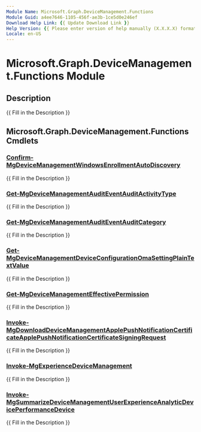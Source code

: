 ```yaml
---
Module Name: Microsoft.Graph.DeviceManagement.Functions
Module Guid: a4ee7646-1105-456f-ae3b-1ce5d0e246ef
Download Help Link: {{ Update Download Link }}
Help Version: {{ Please enter version of help manually (X.X.X.X) format }}
Locale: en-US
---
```


# Microsoft.Graph.DeviceManagement.Functions Module
## Description
{{ Fill in the Description }}

## Microsoft.Graph.DeviceManagement.Functions Cmdlets
### [Confirm-MgDeviceManagementWindowsEnrollmentAutoDiscovery](Confirm-MgDeviceManagementWindowsEnrollmentAutoDiscovery.md)
{{ Fill in the Description }}

### [Get-MgDeviceManagementAuditEventAuditActivityType](Get-MgDeviceManagementAuditEventAuditActivityType.md)
{{ Fill in the Description }}

### [Get-MgDeviceManagementAuditEventAuditCategory](Get-MgDeviceManagementAuditEventAuditCategory.md)
{{ Fill in the Description }}

### [Get-MgDeviceManagementDeviceConfigurationOmaSettingPlainTextValue](Get-MgDeviceManagementDeviceConfigurationOmaSettingPlainTextValue.md)
{{ Fill in the Description }}

### [Get-MgDeviceManagementEffectivePermission](Get-MgDeviceManagementEffectivePermission.md)
{{ Fill in the Description }}

### [Invoke-MgDownloadDeviceManagementApplePushNotificationCertificateApplePushNotificationCertificateSigningRequest](Invoke-MgDownloadDeviceManagementApplePushNotificationCertificateApplePushNotificationCertificateSigningRequest.md)
{{ Fill in the Description }}

### [Invoke-MgExperienceDeviceManagement](Invoke-MgExperienceDeviceManagement.md)
{{ Fill in the Description }}

### [Invoke-MgSummarizeDeviceManagementUserExperienceAnalyticDevicePerformanceDevice](Invoke-MgSummarizeDeviceManagementUserExperienceAnalyticDevicePerformanceDevice.md)
{{ Fill in the Description }}


